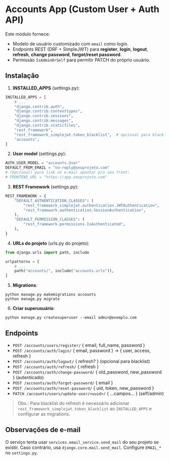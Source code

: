 # Accounts App (Custom User + Auth API)

Este módulo fornece:
- Modelo de usuário customizado com `email` como login.
- Endpoints REST (DRF + SimpleJWT) para **register**, **login**, **logout**, **refresh**, **change password**, **forgot/reset password**.
- Permissão `IsAdminOrSelf` para permitir PATCH do próprio usuário.

## Instalação

1. **INSTALLED_APPS** (settings.py):
```python
INSTALLED_APPS = [
    # ...
    "django.contrib.auth",
    "django.contrib.contenttypes",
    "django.contrib.sessions",
    "django.contrib.messages",
    "django.contrib.staticfiles",
    "rest_framework",
    "rest_framework_simplejwt.token_blacklist",  # opcional para blacklist de refresh
    "accounts",
]
```

2. **User model** (settings.py):
```python
AUTH_USER_MODEL = "accounts.User"
DEFAULT_FROM_EMAIL = "no-reply@seuprojeto.com"
# (Opcional) para link no e-mail apontar pro seu front:
# FRONTEND_URL = "https://app.seuprojeto.com"
```

3. **REST Framework** (settings.py):
```python
REST_FRAMEWORK = {
    "DEFAULT_AUTHENTICATION_CLASSES": (
        "rest_framework_simplejwt.authentication.JWTAuthentication",
        "rest_framework.authentication.SessionAuthentication",
    ),
    "DEFAULT_PERMISSION_CLASSES": (
        "rest_framework.permissions.IsAuthenticated",
    ),
}
```

4. **URLs do projeto** (urls.py do projeto):
```python
from django.urls import path, include

urlpatterns = [
    # ...
    path("accounts/", include("accounts.urls")),
]
```

5. **Migrations**:
```
python manage.py makemigrations accounts
python manage.py migrate
```

6. **Criar superusuário**:
```
python manage.py createsuperuser --email admin@exemplo.com
```

## Endpoints

- `POST /accounts/users/register/` { email, full_name, password }
- `POST /accounts/auth/login/` { email, password } -> { user, access, refresh }
- `POST /accounts/auth/logout/` { refresh? } (opcional para blacklist)
- `POST /accounts/auth/refresh/` { refresh }
- `POST /accounts/auth/change-password/` { old_password, new_password } (autenticado)
- `POST /accounts/auth/forgot-password/` { email }
- `POST /accounts/auth/reset-password/` { uid, token, new_password }
- `PATCH /accounts/users/update-user/<uuid>/` { ...campos... } (self/admin)

> Obs.: Para blacklist do refresh é necessário adicionar `rest_framework_simplejwt.token_blacklist` ao `INSTALLED_APPS` e configurar as migrations.

## Observações de e-mail
O serviço tenta usar `services.email_service.send_mail` do seu projeto se existir. Caso contrário, usa `django.core.mail.send_mail`. Configure `EMAIL_*` no `settings.py`.